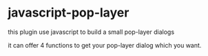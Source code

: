 # javascript-pop-layer
this plugin use javascript to build a small pop-layer dialogs

it can offer 4 functions to get your pop-layer dialog which you want.

